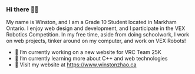 ### Hi there 👋😀

My name is Winston, and I am a Grade 10 Student located in Markham Ontario. I enjoy web design and development, and I participate in the VEX Robotics Competition. In my free time, aside from doing schoolwork, I work on web projects, tinker around on my computer, and work on VEX Robots!

- 🔭 I’m currently working on a new website for VRC Team 25K
- 🌱 I’m currently learning more about C++ and web technologies
- 🔗 Visit my website at https://www.winstonzhao.ca

<!--
**Nomnomburger/Nomnomburger** is a ✨ _special_ ✨ repository because its `README.md` (this file) appears on your GitHub profile.

Here are some ideas to get you started:

- 🔭 I’m currently working on ...
- 🌱 I’m currently learning ...
- 👯 I’m looking to collaborate on ...
- 🤔 I’m looking for help with ...
- 💬 Ask me about ...
- 📫 How to reach me: ...
- 😄 Pronouns: ...
- ⚡ Fun fact: ...
-->
